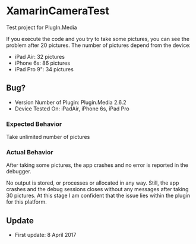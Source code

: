 # XamarinCameraTest
Test project for PlugIn.Media

If you execute the code and you try to take some pictures, you can see the problem after 20 pictures. The number of pictures depend from the device:

- iPad Air: 32 pictures
- iPhone 6s: 86 pictures
- iPad Pro 9": 34 pictures

## Bug?

- Version Number of Plugin: Plugin.Media 2.6.2
- Device Tested On: iPadAir, iPhone 6s, iPad Pro

### Expected Behavior

Take unlimited number of pictures

### Actual Behavior

After taking some pictures, the app crashes and no error is reported in the debugger.

No output is stored, or processes or allocated in any way. Still, the app crashes and the debug sessions closes without any messages after taking 30 pictures. At this stage I am confident that the issue lies within the plugin for this platform.

## Update
- First update: 8 April 2017
